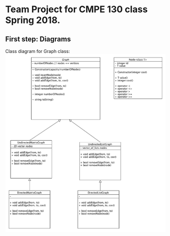 # Team Project for CMPE 130 class Spring 2018.

## First step: Diagrams

Class diagram for Graph class:
![uml diagram for Graph class](images/classes_uml_diagram.png?raw=true)
